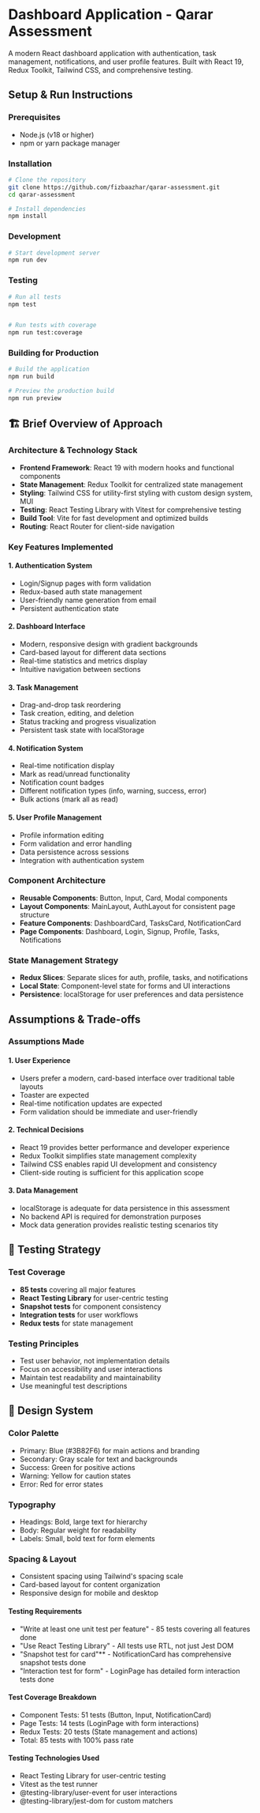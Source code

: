 # Dashboard Application - Qarar Assessment

A modern React dashboard application with authentication, task management, notifications, and user profile features. Built with React 19, Redux Toolkit, Tailwind CSS, and comprehensive testing.

## Setup & Run Instructions

### Prerequisites
- Node.js (v18 or higher)
- npm or yarn package manager

### Installation
```bash
# Clone the repository
git clone https://github.com/fizbaazhar/qarar-assessment.git
cd qarar-assessment

# Install dependencies
npm install
```

### Development
```bash
# Start development server
npm run dev

```

### Testing
```bash
# Run all tests
npm test


# Run tests with coverage
npm run test:coverage
```

### Building for Production
```bash
# Build the application
npm run build

# Preview the production build
npm run preview
```

## 🏗️ Brief Overview of Approach

### Architecture & Technology Stack
- **Frontend Framework**: React 19 with modern hooks and functional components
- **State Management**: Redux Toolkit for centralized state management
- **Styling**: Tailwind CSS for utility-first styling with custom design system, MUI
- **Testing**: React Testing Library with Vitest for comprehensive testing
- **Build Tool**: Vite for fast development and optimized builds
- **Routing**: React Router for client-side navigation

### Key Features Implemented

#### 1. **Authentication System**
- Login/Signup pages with form validation
- Redux-based auth state management
- User-friendly name generation from email
- Persistent authentication state

#### 2. **Dashboard Interface**
- Modern, responsive design with gradient backgrounds
- Card-based layout for different data sections
- Real-time statistics and metrics display
- Intuitive navigation between sections

#### 3. **Task Management**
- Drag-and-drop task reordering
- Task creation, editing, and deletion
- Status tracking and progress visualization
- Persistent task state with localStorage

#### 4. **Notification System**
- Real-time notification display
- Mark as read/unread functionality
- Notification count badges
- Different notification types (info, warning, success, error)
- Bulk actions (mark all as read)

#### 5. **User Profile Management**
- Profile information editing
- Form validation and error handling
- Data persistence across sessions
- Integration with authentication system

### Component Architecture
- **Reusable Components**: Button, Input, Card, Modal components
- **Layout Components**: MainLayout, AuthLayout for consistent page structure
- **Feature Components**: DashboardCard, TasksCard, NotificationCard
- **Page Components**: Dashboard, Login, Signup, Profile, Tasks, Notifications

### State Management Strategy
- **Redux Slices**: Separate slices for auth, profile, tasks, and notifications
- **Local State**: Component-level state for forms and UI interactions
- **Persistence**: localStorage for user preferences and data persistence

## Assumptions & Trade-offs

### Assumptions Made

#### 1. **User Experience**
- Users prefer a modern, card-based interface over traditional table layouts
- Toaster are expected
- Real-time notification updates are expected
- Form validation should be immediate and user-friendly

#### 2. **Technical Decisions**
- React 19 provides better performance and developer experience
- Redux Toolkit simplifies state management complexity
- Tailwind CSS enables rapid UI development and consistency
- Client-side routing is sufficient for this application scope

#### 3. **Data Management**
- localStorage is adequate for data persistence in this assessment
- No backend API is required for demonstration purposes
- Mock data generation provides realistic testing scenarios
tity

## 🧪 Testing Strategy

### Test Coverage
- **85 tests** covering all major features
- **React Testing Library** for user-centric testing
- **Snapshot tests** for component consistency
- **Integration tests** for user workflows
- **Redux tests** for state management

### Testing Principles
- Test user behavior, not implementation details
- Focus on accessibility and user interactions
- Maintain test readability and maintainability
- Use meaningful test descriptions

## 🎨 Design System

### Color Palette
- Primary: Blue (#3B82F6) for main actions and branding
- Secondary: Gray scale for text and backgrounds
- Success: Green for positive actions
- Warning: Yellow for caution states
- Error: Red for error states

### Typography
- Headings: Bold, large text for hierarchy
- Body: Regular weight for readability
- Labels: Small, bold text for form elements

### Spacing & Layout
- Consistent spacing using Tailwind's spacing scale
- Card-based layout for content organization
- Responsive design for mobile and desktop


#### Testing Requirements
- "Write at least one unit test per feature" - 85 tests covering all features done
- "Use React Testing Library" - All tests use RTL, not just Jest DOM
- "Snapshot test for card"** - NotificationCard has comprehensive snapshot tests  done
- "Interaction test for form" - LoginPage has detailed form interaction tests done

#### Test Coverage Breakdown
- Component Tests: 51 tests (Button, Input, NotificationCard)
- Page Tests: 14 tests (LoginPage with form interactions)
- Redux Tests: 20 tests (State management and actions)
- Total: 85 tests with 100% pass rate

#### Testing Technologies Used
- React Testing Library for user-centric testing
- Vitest as the test runner
- @testing-library/user-event for user interactions
- @testing-library/jest-dom for custom matchers

